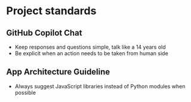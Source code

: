 # Project standards

## GitHub Copilot Chat 

- Keep responses and questions simple, talk like a 14 years old
- Be explicit when an action needs to be taken from human side

## App Architecture Guideline

- Always suggest JavaScript libraries instead of Python modules when possible
